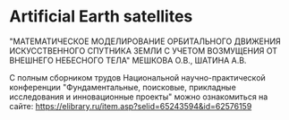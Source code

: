# Artificial Earth satellites

"МАТЕМАТИЧЕСКОЕ МОДЕЛИРОВАНИЕ ОРБИТАЛЬНОГО ДВИЖЕНИЯ ИСКУССТВЕННОГО СПУТНИКА ЗЕМЛИ С УЧЕТОМ ВОЗМУЩЕНИЯ ОТ ВНЕШНЕГО НЕБЕСНОГО ТЕЛА"
МЕШКОВА О.В., ШАТИНА А.В.


С полным сборником трудов Национальной научно-практической конференции "Фундаментальные, поисковые, прикладные исследования и инновационные проекты" можно ознакомиться на сайте: https://elibrary.ru/item.asp?selid=65243594&id=62576159
